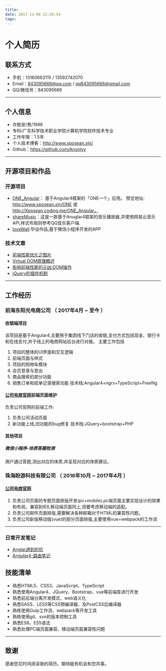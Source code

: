 ```yaml
---
title: 
date: 2017-11-08 22:29:54
tags:
---
```



# 个人简历


## 联系方式

- 手机：13160663115 / 13592742070
- Email：843095666@qq.com / qq843095666@gmail.com
- QQ/微信号：843095666

---

## 个人信息

 - 许胜安/男/1996 
 - 专科/广东科学技术职业学院计算机学院软件技术专业 
 - 工作年限：1.5年
 - 个人技术博客：http://www.xposean.xin/
 - Github：https://github.com/Anonlyy

---
## 开源项目和作品

### 开源项目
 - [ONE_Angular](https://github.com/Anonlyy/ONE_Angular)：
   基于Angular4框架的「ONE一个」应用。
   预览地址: http://www.xposean.xin/ONE 或 http://Xposean.coding.me/ONE_Angular。
 - [shareMusic](https://github.com/Anonlyy/shareMusic)：这是一款基于Anuglar4框架的音乐播放器,并使用网易云音乐API,样式布局则参考QQ音乐客户端.
 - [loveWall](https://github.com/Anonlyy/loveWall):毕设作品,基于微信小程序开发的APP

### 技术文章

- [前端性能优化之图片](http://www.xposean.xin/2017/10/27/%E5%89%8D%E7%AB%AF%E6%80%A7%E8%83%BD%E4%BC%98%E5%8C%96%E4%B9%8B%E5%9B%BE%E7%89%87/)
- [Virtual DOM原理概述](http://www.xposean.xin/2017/10/24/VirtualDOM%E5%8E%9F%E7%90%86%E6%A6%82%E8%BF%B0/)
- [影响前端性能的元凶:DOM操作](http://www.xposean.xin/2017/10/24/%E5%BD%B1%E5%93%8D%E5%89%8D%E7%AB%AF%E6%80%A7%E8%83%BD%E7%9A%84%E5%85%83%E5%87%B6-DOM%E6%93%8D%E4%BD%9C/)  
- [jQuery的插件机制](http://www.xposean.xin/2017/10/24/jQuery%E7%9A%84%E6%8F%92%E4%BB%B6%E6%9C%BA%E5%88%B6/)  

---



## 工作经历

### 前海东阳光电商公司 （ 2017年4月 ~ 至今 ）


#### 收银端项目
该项目是基于Angular4,主要用于集团线下门店的收银,支付方式包括现金、银行卡和在线支付,并于线上的电商网站后台进行对接。
主要工作包括
1. 项目的整体的UI界面和交互逻辑
2. 前端页面与样式
3. 项目的购物车模块
4. 会员登录与登出
5. 商品搜索的部分功能
6. 销售订单和挂单记录搜索功能
技术栈:Angular4+ngrx+TypeScript+FreeNg

#### [公司电商官网](http://www.dyg.cn)前端页面维护
负责公司官网的前端工作:
1. 负责公司活动页面
2. 新功能上线,旧功能的bug修复
技术栈:JQuery+bootstrap+PHP

#### 其他项目

##### 微信小程序-体质答题检测
用户通过答题,测出对应的体质,并呈现对应的体质建议。

 
### 珠海盼游科技有限公司 （ 2016年10月 ~ 2017年4月 ）

#### [公司电商官网 ](https://www.hopetrip.com.hk/special/)
1. 负责公司页面的专题页面排版开发(pc+mobile).pc端页面主要实现设计的效果和布局，兼容到IE8,移动端页面同上,但要考虑移动端的适配。
2. 负责公司邮件页面排版,需要解决各种邮箱对于HTML的兼容性问题。
3. 负责公司新版移动版(vue)的部分页面排版,主要使用vue+webpack的工作流

---


### 日常开发笔记
 - [Anglar遇到的坑](http://note.youdao.com/noteshare?id=344dd81175a57858749f8227e9f2b3d1&sub=7F338E6365304F1A8B5892D35B64329A)
 - [Angular4-路由笔记](http://note.youdao.com/noteshare?id=9e2dc73c02ab6307f3a76e94e279130b&sub=0300A0EDA46A4C16B06E900F3C31F3EB)



## 技能清单

- 熟悉HTML5、CSS3、JavaScript、TypeScript
- 熟悉使用Angular4、JQuery、Bootstrap、vue等前端库进行开发
- 熟悉前后端分离开发模式、web语义化
- 熟悉SASS、LESS等CSS预编译器、及PostCSS后编译器
- 熟练使用Gulp工作流、webpack等开发工具
- 熟练使用git、svn的版本控制工具
- 熟悉ES6、ES5语法
- 熟悉处理PC端页面兼容、移动端页面兼容性问题

---

## 致谢
感谢您花时间阅读我的简历，期待能有机会和您共事。
